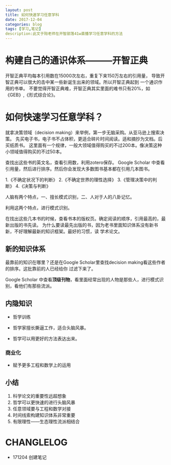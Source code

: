 ```yaml
---
layout: post
title: 如何快速学习任意学科
date: 2017-12-04
categories: blog
tags: [学习,笔记]
description:此文于阳老师在开智部落41w直播学习任意学科的方法
---
```


# 构建自己的通识体系———开智正典

开智正典平均每本引用数在15000次左右，重复下来150万左右的引用量，
导致开智正典可以很大的击中某一些新诞生出来的领域。所以开智正典起到
一个通识作用的书单。
不要觉得开智正典难，开智正典其实里面的难书只有20%，如《GEB》,《形式综合论》。


# 如何快速学习任意学科？



就拿决策领域（decision making）来举例，第一步无脑采购。从亚马逊上搜索决策。
先买电子书，电子书不占体积，更适合碎片时间阅读。适和摘抄为文档。后买纸质书。
这里面有一个规律，一般大领域值得购买的不过200本。像决策这种小领域值得购买的不过50本。

查找出这些书的英文名，查看引用数，利用zotero保存。
Google Scholar 中查看引用量，然后进行排序。然后你会发现大多数图书基本都在引用几本图书。

1.《不确定状况下的判断》
2.《不确定世界的理性选择》
3.《管理决策中的判断》
4.《决策与判断》


人脑有两个特点，一、擅长模式识别，二、人对于人的八卦记忆。

利用这两个特点，进行模式识别。


在找出这些几本书的时候，查看书本的版权页。确定阅读的顺序，引用最高的，最新出版的书先读。
为什么要读最先出版的书，因为老书里面知识体系没有新书新，不好理解最新的知识框架。最好的习惯，读
学术论文。


## 新的知识体系
最靠前的知识在哪里？还是在Google Scholar里查找decision making看这些作者的排序。这批靠前的人已经给你
过滤下来了。

Google Scholar 中查看**顶级刊物**，看里面经常出现的人物是那些人，进行模式识别，看他们有那些流派。



## 内隐知识

- 哲学训练

- 哲学家擅长撕逼工作，适合头脑风暴。

- 哲学可以用更好的方法表达出来。

### 商业化

- 赋予更多工程和数学上的运用


## 小结
1. 科学论文的重要性远超想象
2. 哲学可以更快速的进行头脑风暴
3. 任意领域要与工程和数学对接
4. 时间线索构建知识体系非常重要
5. 有限理性——生态理性流派相结合


# CHANGLELOG
- 171204  创建笔记 









